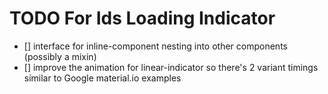 # TODO For Ids Loading Indicator

- [] interface for inline-component nesting into other components (possibly a mixin)
- [] improve the animation for linear-indicator so there's 2 variant timings similar to Google material.io examples

